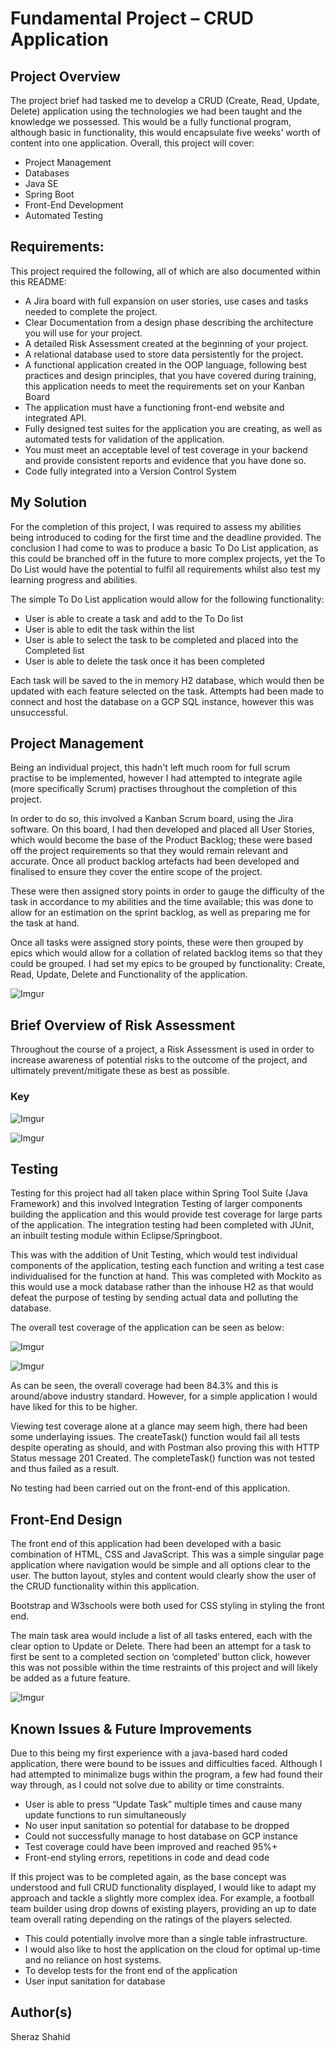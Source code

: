 <h1>Fundamental Project – CRUD Application</h1> 

 

<h2>Project Overview</h2>

The project brief had tasked me to develop a CRUD (Create, Read, Update, Delete) application using the technologies we had been taught and the knowledge we possessed. This would be a fully functional program, although basic in functionality, this would encapsulate five weeks' worth of content into one application. Overall, this project will cover: 

<ul>
  <li>Project Management</li>
  <li>Databases</li>
  <li>Java SE</li>
  <li>Spring Boot</li>
  <li>Front-End Development</li>
  <li>Automated Testing</li>
</ul>
 

<h2>Requirements:</h2>

This project required the following, all of which are also documented within this README: 

<ul>
  <li>A Jira board with full expansion on user stories, use cases and tasks needed to complete the project.</li>
  <li>Clear Documentation from a design phase describing the architecture you will use for your project. </li>
  <li>A detailed Risk Assessment created at the beginning of your project. </li>
  <li>A relational database used to store data persistently for the project. </li>
  <li>A functional application created in the OOP language, following best practices and design principles, that you have covered during training, this application needs to meet the requirements set on your Kanban Board </li>
  <li>The application must have a functioning front-end website and integrated API. </li>
  <li>Fully designed test suites for the application you are creating, as well as automated tests for validation of the application. </li>
  <li>You must meet an acceptable level of test coverage in your backend and provide consistent reports and evidence that you have done so. </li>
  <li>Code fully integrated into a Version Control System </li>
</ul>
 

<h2>My Solution</h2>

For the completion of this project, I was required to assess my abilities being introduced to coding for the first time and the deadline provided. The conclusion I had come to was to produce a basic To Do List application, as this could be branched off in the future to more complex projects, yet the To Do List would have the potential to fulfil all requirements whilst also test my learning progress and abilities. 

The simple To Do List application would allow for the following functionality: 

<ul>
  <li>User is able to create a task and add to the To Do list</li>
  <li>User is able to edit the task within the list </li>
  <li>User is able to select the task to be completed and placed into the Completed list </li>
  <li>User is able to delete the task once it has been completed </li>
</ul>

Each task will be saved to the in memory H2 database, which would then be updated with each feature selected on the task. Attempts had been made to connect and host the database on a GCP SQL instance, however this was unsuccessful. 

 

<h2>Project Management</h2>

Being an individual project, this hadn't left much room for full scrum practise to be implemented, however I had attempted to integrate agile (more specifically Scrum) practises throughout the completion of this project. 

In order to do so, this involved a Kanban Scrum board, using the Jira software. On this board, I had then developed and placed all User Stories, which would become the base of the Product Backlog; these were based off the project requirements so that they would remain relevant and accurate. Once all product backlog artefacts had been developed and finalised to ensure they cover the entire scope of the project.  

These were then assigned story points in order to gauge the difficulty of the task in accordance to my abilities and the time available; this was done to allow for an estimation on the sprint backlog, as well as preparing me for the task at hand. 

Once all tasks were assigned story points, these were then grouped by epics which would allow for a collation of related backlog items so that they could be grouped. I had set my epics to be grouped by functionality: Create, Read, Update, Delete and Functionality of the application. 

 ![Imgur](https://i.imgur.com/bIqYOCr.png)
 

<h2>Brief Overview of Risk Assessment</h2>

Throughout the course of a project, a Risk Assessment is used in order to increase awareness of potential risks to the outcome of the project, and ultimately prevent/mitigate these as best as possible. 

<h3>Key </h3>

 ![Imgur](https://i.imgur.com/gpjQoME.png)
 
 ![Imgur](https://i.imgur.com/L6bShHT.png)

 
 
<h2>Testing</h2>

Testing for this project had all taken place within Spring Tool Suite (Java Framework) and this involved Integration Testing of larger components building the application and this would provide test coverage for large parts of the application. The integration testing had been completed with JUnit, an inbuilt testing module within Eclipse/Springboot.  

This was with the addition of Unit Testing, which would test individual components of the application, testing each function and writing a test case individualised for the function at hand. This was completed with Mockito as this would use a mock database rather than the inhouse H2 as that would defeat the purpose of testing by sending actual data and polluting the database. 

The overall test coverage of the application can be seen as below: 

![Imgur](https://i.imgur.com/tnQ926m.png)

![Imgur](https://i.imgur.com/VI4tdDf.png) 

As can be seen, the overall coverage had been 84.3% and this is around/above industry standard. However, for a simple application I would have liked for this to be higher. 

Viewing test coverage alone at a glance may seem high, there had been some underlaying issues. The createTask() function would fail all tests despite operating as should, and with Postman also proving this with HTTP Status message 201 Created. The completeTask() function was not tested and thus failed as a result. 

No testing had been carried out on the front-end of this application. 

 

<h2>Front-End Design</h2> 

The front end of this application had been developed with a basic combination of HTML, CSS and JavaScript. This was a simple singular page application where navigation would be simple and all options clear to the user. The button layout, styles and content would clearly show the user of the CRUD functionality within this application. 

Bootstrap and W3schools were both used for CSS styling in styling the front end. 

The main task area would include a list of all tasks entered, each with the clear option to Update or Delete. There had been an attempt for a task to first be sent to a completed section on ‘completed’ button click, however this was not possible within the time restraints of this project and will likely be added as a future feature. 

![Imgur](https://i.imgur.com/x3D1PFc.png)


<h2>Known Issues & Future Improvements </h2>

Due to this being my first experience with a java-based hard coded application, there were bound to be issues and difficulties faced. Although I had attempted to minimalize bugs within the program, a few had found their way through, as I could not solve due to ability or time constraints. 

<ul>
  <li>User is able to press “Update Task” multiple times and cause many update functions to run simultaneously </li>
  <li>No user input sanitation so potential for database to be dropped </li>
  <li>Could not successfully manage to host database on GCP instance </li>
  <li>Test coverage could have been improved and reached 95%+ </li>
  <li>Front-end styling errors, repetitions in code and dead code </li>
</ul>

If this project was to be completed again, as the base concept was understood and full CRUD functionality displayed, I would like to adapt my approach and tackle a slightly more complex idea. For example, a football team builder using drop downs of existing players, providing an up to date team overall rating depending on the ratings of the players selected.  

<ul>
  <li>This could potentially involve more than a single table infrastructure. </li>
  <li>I would also like to host the application on the cloud for optimal up-time and no reliance on host systems.  </li>
  <li>To develop tests for the front end of the application </li>
  <li>User input sanitation for database </li>
</ul>

 

<h2>Author(s)</h2>

Sheraz Shahid 
